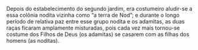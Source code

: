 ﻿Depois do estabelecimento do segundo jardim, era costumeiro aludir-se a essa colônia nodita vizinha como “a terra de Nod”; e durante o longo período de relativa paz entre esse grupo nodita e os adamitas, as duas raças ficaram amplamente misturadas, pois cada vez mais tornou-se costume dos Filhos de Deus (os adamitas) se casarem com as filhas dos homens (as noditas).